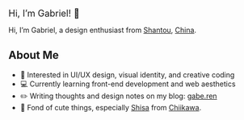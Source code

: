<font size="4">Hi, I’m Gabriel! 👋</font>
<p>
  Hi, I’m Gabriel, a design enthusiast from
  <a href="https://en.wikipedia.org/wiki/Shantou" target="_blank" rel="noopener noreferrer">Shantou</a>,
  <a href="https://en.wikipedia.org/wiki/China" target="_blank" rel="noopener noreferrer">China</a>.
</p>

<h2>About Me</h2>
<ul>
  <li>🎨 Interested in UI/UX design, visual identity, and creative coding</li>
  <li>💻 Currently learning front-end development and web aesthetics</li>
  <li>✏️ Writing thoughts and design notes on my blog:
    <a href="https://gabe.ren" target="_blank" rel="noopener noreferrer">gabe.ren</a>
  </li>
  <li>💛 Fond of cute things, especially
    <a href="https://chiikawa.fandom.com/wiki/Shisa" target="_blank" rel="noopener noreferrer">Shisa</a>
    from
    <a href="https://en.wikipedia.org/wiki/Chiikawa" target="_blank" rel="noopener noreferrer">Chiikawa</a>.
  </li>
</ul>
